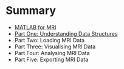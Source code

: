 # Summary

* [MATLAB for MRI](README.md)
* [Part One: Understanding Data Structures](part_one_understanding_data_structures.md)
* Part Two: Loading MRI Data
* Part Three: Visualising MRI Data
* Part Four: Analysing MRI Data
* Part Five: Exporting MRI Data

